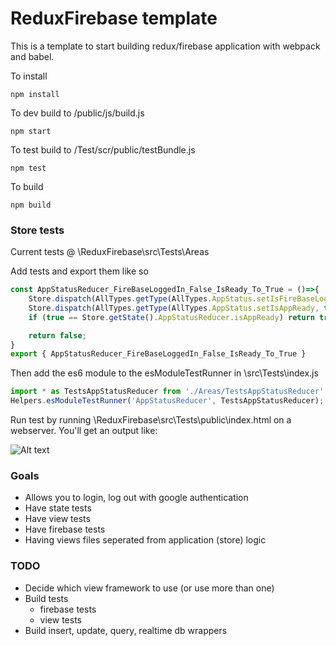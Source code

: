 # ReduxFirebase template
This is a template to start building redux/firebase application with webpack and babel.

To install
```
npm install
```
To dev build to /public/js/build.js
```
npm start
```
To test build to /Test/scr/public/testBundle.js
```
npm test
```
To build
```
npm build
```

### Store tests
Current tests @ \ReduxFirebase\src\Tests\Areas

Add tests and export them like so
```javascript
const AppStatusReducer_FireBaseLoggedIn_False_IsReady_To_True = ()=>{
    Store.dispatch(AllTypes.getType(AllTypes.AppStatus.setIsFireBaseLoggedIn, false));
    Store.dispatch(AllTypes.getType(AllTypes.AppStatus.setIsAppReady, true));
    if (true == Store.getState().AppStatusReducer.isAppReady) return true;

    return false;
}
export { AppStatusReducer_FireBaseLoggedIn_False_IsReady_To_True }
```

Then add the es6 module to the esModuleTestRunner in \src\Tests\index.js
```javascript
import * as TestsAppStatusReducer from './Areas/TestsAppStatusReducer'
Helpers.esModuleTestRunner('AppStatusReducer', TestsAppStatusReducer);
```

Run test by running \ReduxFirebase\src\Tests\public\index.html on a webserver.
You'll get an output like:

![Alt text](https://eavmarshall.github.io./ReduxFirebase/resources/testoutput.PNG "")



### Goals
- Allows you to login, log out with google authentication
- Have state tests
- Have view tests
- Have firebase tests
- Having views files seperated from application (store) logic

### TODO
- Decide which view framework to use (or use more than one)
- Build tests
	- firebase tests
	- view tests
- Build insert, update, query, realtime db wrappers
